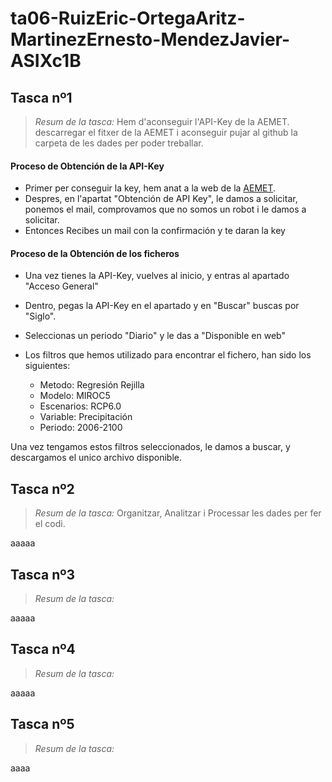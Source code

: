 # ta06-RuizEric-OrtegaAritz-MartinezErnesto-MendezJavier-ASIXc1B


## Tasca nº1
> _Resum de la tasca:_ Hem d'aconseguir l'API-Key de la AEMET. descarregar el fitxer de la AEMET i aconseguir pujar al github la carpeta de les dades per poder treballar.


#### Proceso de Obtención de la API-Key
- Primer per conseguir la key, hem anat a la web de la [AEMET](https://opendata.aemet.es/centrodedescargas/inicio). 
- Despres, en l'apartat "Obtención de API Key", le damos a solicitar, ponemos el mail, comprovamos que no somos un robot i le damos a solicitar.
- Entonces Recibes un mail con la confirmación y te daran la key

#### Proceso de la Obtención de los ficheros
- Una vez tienes la API-Key, vuelves al inicio, y entras al apartado "Acceso General"
- Dentro, pegas la API-Key en el apartado y en "Buscar" buscas por "Siglo".
- Seleccionas un periodo "Diario" y le das a "Disponible en web"
- Los filtros que hemos utilizado para encontrar el fichero, han sido los siguientes:

  - Metodo: Regresión Rejilla
  - Modelo: MIROC5
  - Escenarios: RCP6.0
  - Variable: Precipitación
  - Periodo: 2006-2100
    
Una vez tengamos estos filtros seleccionados, le damos a buscar, y descargamos el unico archivo disponible.



## Tasca nº2
> _Resum de la tasca:_ Organitzar, Analitzar i Processar les dades per fer el codi.

aaaaa
## Tasca nº3
> _Resum de la tasca:_

aaaaa
## Tasca nº4
> _Resum de la tasca:_

aaaaa
## Tasca nº5
> _Resum de la tasca:_


aaaa
